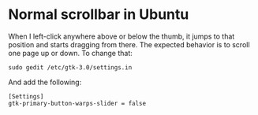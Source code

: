 Normal scrollbar in Ubuntu
==========================
When I left-click anywhere above or below the thumb, it jumps to that position and starts dragging from there. The expected behavior is to scroll one page up or down. To change that:

```
sudo gedit /etc/gtk-3.0/settings.in
```

And add the following:

```
[Settings]
gtk-primary-button-warps-slider = false
```
